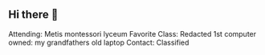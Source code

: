 ## Hi there 👋

Attending: Metis montessori lyceum
Favorite Class: Redacted
1st computer owned: my grandfathers old laptop
Contact: Classified
